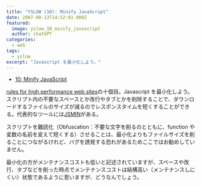 ```yaml
---
title: "YSLOW (10): Minify JavaScript"
date: 2007-08-13T14:52:01.000Z
featured:
  image: yslow_10_minify_javascript
  author: chatGPT
categories:
  - web
tags:
  - yslow
excerpt: "Javascript を最小化しよう。"
---
```


- [10: Minify JavaScript](http://developer.yahoo.com/performance/rules.html#minify)

[rules for high performance web sites](http://developer.yahoo.com/performance/rules.html)の十個目。Javascript を最小化しよう。スクリプト内の不要なスペースとか改行やタブとかを削除することで、ダウンロードするファイルのサイズが減るのでレスポンスタイムを短くすることができる。代表的なツールには[JSMIN](http://www.crockford.com/javascript/jsmin.html)がある。

スクリプトを難読化（Obfuscation：不要な文字を削るのとともに、function や変数の名前を変えて短くする）させることは、最小化よりもファイルサイズを削ることにつながるけれど、バグを誘発する恐れがあるためここではお勧めしていません。

最小化の方がメンテナンスコストも低いと記述されていますが、スペースや改行、タブなどを削った時点でメンテナンスコストは結構高い（メンテナンスしにくい）状態であるように思いますが、どうなんでしょう。
